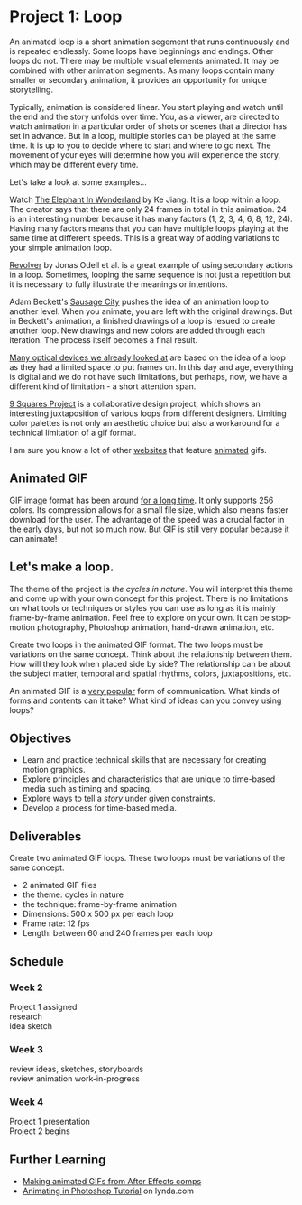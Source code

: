 # Project 1: Loop

An animated loop is a short animation segement that runs continuously and is repeated endlessly. Some loops have beginnings and endings. Other loops do not. There may be multiple visual elements animated. It may be combined with other animation segments. As many loops contain many smaller or secondary animation, it provides an opportunity for unique storytelling.

Typically, animation is considered linear. You start playing and watch until the end and the story unfolds over time. You, as a viewer, are directed to watch animation in a particular order of shots or scenes that a director has set in advance. But in a loop, multiple stories can be played at the same time. It is up to you to decide where to start and where to go next. The movement of your eyes will determine how you will experience the story, which may be different every time.

Let's take a look at some examples...

Watch [The Elephant In Wonderland](http://www.jkart.net/anim.html) by Ke Jiang. It is a loop within a loop. The creator says that there are only 24 frames in total in this animation. 24 is an interesting number because it has many factors (1, 2, 3, 4, 6, 8, 12, 24). Having many factors means that you can have multiple loops playing at the same time at different speeds. This is a great way of adding variations to your simple animation loop.

[Revolver](https://vimeo.com/11558102) by Jonas Odell et al. is a great example of using secondary actions in a loop. Sometimes, looping the same sequence is not just a repetition but it is necessary to fully illustrate the meanings or intentions.

Adam Beckett's [Sausage City](https://www.youtube.com/watch?v=RKS7N5ZzpI8) pushes the idea of an animation loop to another level. When you animate, you are left with the original drawings. But in Beckett's animation, a finished drawings of a loop is resued to create another loop. New drawings and new colors are added through each iteration. The process itself becomes a final result.

[Many optical devices we already looked at](w1-optical-devices.md) are based on the idea of a loop as they had a limited space to put frames on. In this day and age, everything is digital and we do not have such limitations, but perhaps, now, we have a different kind of limitation - a short attention span.

[9 Squares Project](http://9-squares.tumblr.com) is a collaborative design project, which shows an interesting juxtaposition of various loops from different designers. Limiting color palettes is not only an aesthetic choice but also a workaround for a technical limitation of a gif format.

I am sure you know a lot of other [websites](http://behance.net/rafaelvarona) that feature [animated](http://www.slimjimstudios.com/) gifs.


## Animated GIF
GIF image format has been around [for a long time](http://www.fastcodesign.com/3034030/9-design-ideas-that-forever-changed-the-web). It only supports 256 colors. Its compression allows for a small file size, which also means faster download for the user. The advantage of the speed was a crucial factor in the early days, but not so much now. But GIF is still very popular because it can animate! 


## Let's make a loop.
The theme of the project is *the cycles in nature*. You will interpret this theme and come up with your own concept for this project. There is no limitations on what tools or techniques or styles you can use as long as it is mainly frame-by-frame animation. Feel free to explore on your own. It can be stop-motion photography, Photoshop animation, hand-drawn animation, etc.

Create two loops in the animated GIF format. The two loops must be variations on the same concept. Think about the relationship between them. How will they look when placed side by side? The relationship can be about the subject matter, temporal and spatial rhythms, colors, juxtapositions, etc.
 
An animated GIF is a [very popular](http://www.nytimes.com/2013/02/14/fashion/common-on-early-internet-gif-files-make-comeback.html?_r=1&) form of communication. What kinds of forms and contents can it take? What kind of ideas can you convey using loops?


## Objectives
- Learn and practice technical skills that are necessary for creating motion graphics.
- Explore principles and characteristics that are unique to time-based media such as timing and spacing.
- Explore ways to tell a *story* under given constraints.
- Develop a  process for time-based media.


## Deliverables
Create two animated GIF loops. These two loops must be variations of the same concept.

- 2 animated GIF files
- the theme: cycles in nature
- the technique: frame-by-frame animation
- Dimensions: 500 x 500 px per each loop
- Frame rate: 12 fps
- Length: between 60 and 240 frames per each loop


## Schedule

### Week 2
Project 1 assigned  
research  
idea sketch  

### Week 3 
review ideas, sketches, storyboards  
review animation work-in-progress  

### Week 4
Project 1 presentation  
Project 2 begins


## Further Learning
- [Making animated GIFs from After Effects comps](https://www.rocketstock.com/blog/making-animated-gifs-from-after-effects-comps/)
- [Animating in Photoshop Tutorial](https://www.lynda.com/After-Effects-tutorials/Motion-Graphics-Loops-01-Photoshop-Techniques/483234-2.html) on lynda.com




